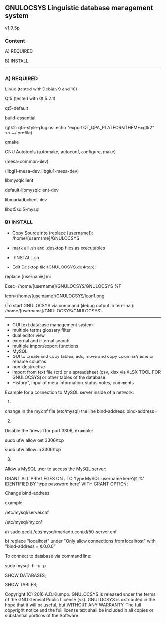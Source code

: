 ## GNULOCSYS Linguistic database management system

v1.9.5p


### Content

A) REQUIRED

B) INSTALL



------------------

### A) REQUIRED

Linux (tested with Debian 9 and 10)

Qt5 (tested with Qt 5.2.1)

qt5-default

build-essential

(gtk2: qt5-style-plugins: echo "export QT_QPA_PLATFORMTHEME=gtk2" >> ~/.profile) 

qmake

GNU Autotools (automake, autoconf, configure, make)

(mesa-common-dev)

(libgl1-mesa-dev, libglu1-mesa-dev)

libmysqlclient

default-libmysqlclient-dev

libmariadbclient-dev

libqt5sql5-mysql



### B) INSTALL

- Copy Source into (replace [username]): /home/[username]/GNULOCSYS

- mark all .sh and .desktop files as executables

- ./INSTALL.sh

- Edit Desktop file (GNULOCSYS.desktop):

replace [username] in:

Exec=/home/[username]/GNULOCSYS/GNULOCSYS %F 

Icon=/home/[username]/GNULOCSYS/Icon1.png 

(To start GNULOCSYS via command (debug output in terminal): /home/[username]/GNULOCSYS/GNULOCSYS)



---------------

- GUI text database management system 
- multiple terms glossary filter
- dual editor view
- external and internal search 
- multiple import/export functions 
- MySQL
- GUI to create and copy tables, add, move and copy columns/name or rename columns. 
- non-destructive
- import from text file (txt) or a spreadsheet (csv, xlsx via XLSX TOOL FOR GNULOCSYS) or other tables of the database. 
- History", input of meta information, status notes, comments

Example for a connection to MySQL server inside of a network:

1)

change in the my.cnf file (etc/mysql) the line bind-address:
bind-address=<type here the ip of the remote server>
    
2)

Disable the firewall for port 3306, example:

sudo ufw allow out 3306/tcp

sudo ufw allow in 3306/tcp

3)

Allow a MySQL user to access the MySQL server:

GRANT ALL PRIVILEGES ON *.* TO 'type MySQL username here'@'%' IDENTIFIED BY 'type password here' WITH GRANT OPTION;
    
 
Change  bind-address 

example:
 
 /etc/mysql/server.cnf  
 
 /etc/mysql/my.cnf 
 
 a) sudo gedit /etc/mysql/mariadb.conf.d/50-server.cnf
  
  
 b) replace "localhost" under  "Only allow connections from localhost" with "bind-address = 0.0.0.0"
 
To connect to database via command line:   

sudo mysql -h <MySql Server IP address> -u <username> -p

SHOW DATABASES;

SHOW TABLES;
 



Copyright (C) 2016 A.D.Klumpp. GNULOCSYS is released under the terms of the GNU General Public License (v3). GNULOCSYS is distributed in the hope that it will be useful, but WITHOUT ANY WARRANTY. The full copyright notice and the full license text shall be included in all copies or substantial portions of the Software.




